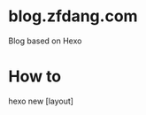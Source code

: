 # blog.zfdang.com

Blog based on Hexo


# How to

hexo new [layout] <title>

Layout
There are three default layouts in Hexo: post, page and draft. Files created by each of them is saved to a different path. Newly created posts are saved to the source/_posts folder.

Layout	Path
post	source/_posts
page	source
draft	source/_drafts

sh update.sh  

# Install & Upgrade 

```
npm install hexo-cli -g

npm update

```

